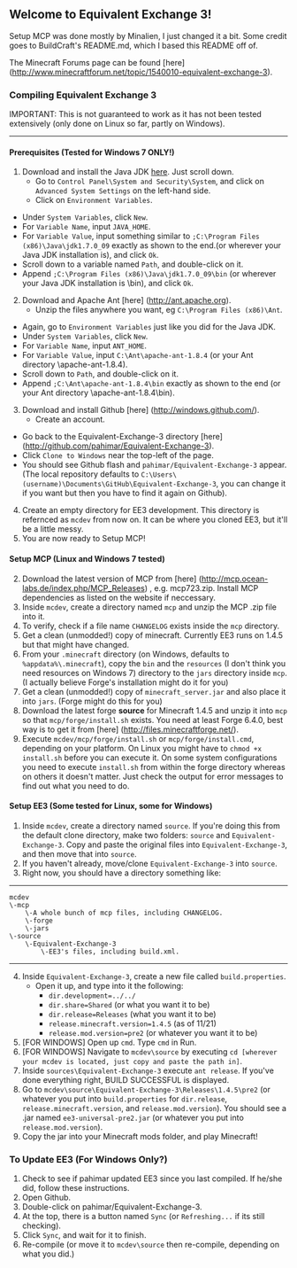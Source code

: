 ## Welcome to Equivalent Exchange 3!
Setup MCP was done mostly by Minalien, I just changed it a bit.  Some credit goes to BuildCraft's README.md, which I based this README off of.

The Minecraft Forums page can be found [here] (http://www.minecraftforum.net/topic/1540010-equivalent-exchange-3).

### Compiling Equivalent Exchange 3
IMPORTANT: This is not guaranteed to work as it has not been tested extensively (only done on Linux so far, partly on Windows).
____________________________________________________________________________________________________________________________________________________________________________________________________________________________________________________________________________________________________________________________________________________________________________________________
#### Prerequisites  (Tested for Windows 7 ONLY!)
1. Download and install the Java JDK [here](http://www.oracle.com/technetwork/java/javase/downloads/jdk7u9-downloads-1859576.html).  Just scroll down.
	* Go to `Control Panel\System and Security\System`, and click on `Advanced System Settings` on the left-hand side.
	* Click on `Environment Variables`.
  * Under `System Variables`, click `New`.
  * For `Variable Name`, input `JAVA_HOME`.
  * For `Variable Value`, input something similar to `;C:\Program Files (x86)\Java\jdk1.7.0_09` exactly as shown to the end.(or wherever your Java JDK installation is), and click `Ok`.
  * Scroll down to a variable named `Path`, and double-click on it.
  * Append `;C:\Program Files (x86)\Java\jdk1.7.0_09\bin` (or wherever your Java JDK installation is \bin), and click `Ok`.
2. Download and Apache Ant [here] (http://ant.apache.org).
	* Unzip the files anywhere you want, eg `C:\Program Files (x86)\Ant`.
  * Again, go to `Environment Variables` just like you did for the Java JDK.
  * Under `System Variables`, click `New`.
  * For `Variable Name`, input `ANT_HOME`.
  * For `Variable Value`, input `C:\Ant\apache-ant-1.8.4` (or your Ant directory \apache-ant-1.8.4).
  * Scroll down to `Path`, and double-click on it.
  * Append `;C:\Ant\apache-ant-1.8.4\bin` exactly as shown to the end (or your Ant directory \apache-ant-1.8.4\bin).
3. Download and install Github [here] (http://windows.github.com/).
	* Create an account.
  * Go back to the Equivalent-Exchange-3 directory [here] (http://github.com/pahimar/Equivalent-Exchange-3).
  * Click `Clone to Windows` near the top-left of the page.
  * You should see Github flash and `pahimar/Equivalent-Exchange-3` appear.  (The local repository defaults to `C:\Users\(username)\Documents\GitHub\Equivalent-Exchange-3`, you can change it if you want but then you have to find it again on Github).
4. Create an empty directory for EE3 development.  This directory is refernced as `mcdev` from now on.  It can be where you cloned EE3, but it'll be a little messy.
5. You are now ready to Setup MCP!


#### Setup MCP (Linux and Windows 7 tested)
2. Download the latest version of MCP from [here] (http://mcp.ocean-labs.de/index.php/MCP_Releases) , e.g. mcp723.zip. Install MCP dependencies as listed on the website if neccessary.
3. Inside `mcdev`, create a directory named `mcp` and unzip the MCP .zip file into it.
4. To verify, check if a file name `CHANGELOG` exists inside the `mcp` directory.
5. Get a clean (unmodded!) copy of minecraft. Currently EE3 runs on 1.4.5 but that might have changed.
6. From your `.minecraft` directory (on Windows, defaults to `%appdata%\.minecraft`), copy the `bin` and the `resources` (I don't think you need resources on Windows 7) directory to the `jars` directory inside `mcp`.  (I actually believe Forge's installation might do it for you)
7. Get a clean (unmodded!) copy of `minecraft_server.jar` and also place it into `jars`.  (Forge might do this for you)
8. Download the latest forge **source** for Minecraft 1.4.5 and unzip it into `mcp` so that `mcp/forge/install.sh` exists. You need at least Forge 6.4.0, best way is to get it from [here] (http://files.minecraftforge.net/).
9. Execute `mcdev/mcp/forge/install.sh` or `mcp/forge/install.cmd`, depending on your platform. On Linux you might have to `chmod +x` `install.sh` before you can execute it. On some system configurations you need to execute `install.sh` from within the forge directory whereas on others it doesn't matter. Just check the output for error messages to find out what you need to do.

#### Setup EE3 (Some tested for Linux, some for Windows)
1. Inside `mcdev`, create a directory named `source`.  If you're doing this from the default clone directory, make two folders:  `source` and `Equivalent-Exchange-3`.  Copy and paste the original files into `Equivalent-Exchange-3`, and then move that into `source`.
2. If you haven't already, move/clone `Equivalent-Exchange-3` into `source`.
3. Right now, you should have a directory something like:

***

	mcdev
	\-mcp
		\-A whole bunch of mcp files, including CHANGELOG.
		\-forge
		\-jars
	\-source
		\-Equivalent-Exchange-3
			\-EE3's files, including build.xml.
***
4. Inside `Equivalent-Exchange-3`, create a new file called `build.properties`.
	* Open it up, and type into it the following:
 		* `dir.development=../../`
		*	`dir.share=Shared` (or what you want it to be)
		*	`dir.release=Releases` (what you want it to be)
		*	`release.minecraft.version=1.4.5` (as of 11/21)
		*	`release.mod.version=pre2` (or whatever you want it to be)
5. [FOR WINDOWS] Open up `cmd`.  Type `cmd` in Run.
6. [FOR WINDOWS] Navigate to `mcdev\source` by executing `cd [wherever your mcdev is located, just copy and paste the path in]`.
7. Inside `sources\Equivalent-Exchange-3` execute `ant release`. If you've done everything right, BUILD SUCCESSFUL is displayed.
8. Go to `mcdev\source\Equivalent-Exchange-3\Releases\1.4.5\pre2` (or whatever you put into `build.properties` for `dir.release`, `release.minecraft.version`, and `release.mod.version`).  You should see a .jar named `ee3-universal-pre2.jar` (or whatever you put into `release.mod.version`).
9. Copy the jar into your Minecraft mods folder, and play Minecraft!

### To Update EE3 (For Windows Only?)
1. Check to see if pahimar updated EE3 since you last compiled.  If he/she did, follow these instructions.
2. Open Github.
3. Double-click on pahimar/Equivalent-Exchange-3.
4. At the top, there is a button named `Sync` (or `Refreshing...` if its still checking).
5. Click `Sync`, and wait for it to finish.
6. Re-compile (or move it to `mcdev\source` then re-compile, depending on what you did.)
